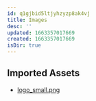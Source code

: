 ```yaml
---
id: q1gjbid5ltjyhzyzp8ak4vj
title: Images
desc: ''
updated: 1663357017669
created: 1663357017669
isDir: true
---
```

## Imported Assets
- [logo_small.png](/assets/logo_small-1yrox5publsy.png)